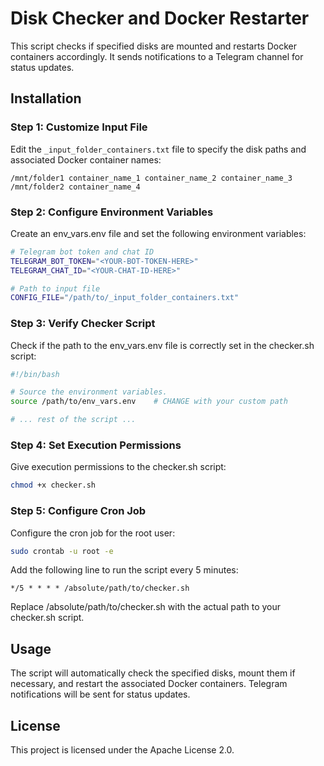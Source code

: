 # Disk Checker and Docker Restarter

This script checks if specified disks are mounted and restarts Docker containers accordingly. It sends notifications to a Telegram channel for status updates.

## Installation

### Step 1: Customize Input File

Edit the `_input_folder_containers.txt` file to specify the disk paths and associated Docker container names:

```text
/mnt/folder1 container_name_1 container_name_2 container_name_3
/mnt/folder2 container_name_4
```

### Step 2: Configure Environment Variables
Create an env_vars.env file and set the following environment variables:
```bash
# Telegram bot token and chat ID
TELEGRAM_BOT_TOKEN="<YOUR-BOT-TOKEN-HERE>"
TELEGRAM_CHAT_ID="<YOUR-CHAT-ID-HERE>"

# Path to input file
CONFIG_FILE="/path/to/_input_folder_containers.txt"
```

### Step 3: Verify Checker Script
Check if the path to the env_vars.env file is correctly set in the checker.sh script:
```bash
#!/bin/bash

# Source the environment variables.
source /path/to/env_vars.env    # CHANGE with your custom path

# ... rest of the script ...
```

### Step 4: Set Execution Permissions
Give execution permissions to the checker.sh script:
```bash
chmod +x checker.sh
```

### Step 5: Configure Cron Job
Configure the cron job for the root user:

```bash
sudo crontab -u root -e
```
Add the following line to run the script every 5 minutes:
```text
*/5 * * * * /absolute/path/to/checker.sh
```

Replace /absolute/path/to/checker.sh with the actual path to your checker.sh script.

## Usage
The script will automatically check the specified disks, mount them if necessary, and restart the associated Docker containers. Telegram notifications will be sent for status updates.

## License
This project is licensed under the Apache License 2.0.
